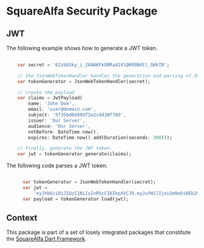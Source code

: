 # SquareAlfa Security Package

## JWT

The following example shows how to generate a JWT token.

```dart
    
    var secret = '62zb8Sky_i_2kNAKFkORRa42XlQK09Bdtl_GHkTN';

    // the JsonWebTokenHandler handles the generation and parsing of JWT tokens.
    var tokenGenerator = JsonWebTokenHandler(secret);

    // create the payload
    var claims = JwtPayload(
        name: 'John Doe',
        email: 'user@domain.com',
        subject: '5f35bd0489d72e2cd430f78d',
        issuer: 'Our Server',
        audience: 'Our Server',
        notBefore: DateTime.now(),
        expires: DateTime.now().add(Duration(seconds: 300)));

    // finally, generate the JWT token.
    var jwt = tokenGenerator.generate(claims);


```

The following code parses a JWT token:

```dart

      var tokenGenerator = JsonWebTokenHandler(secret);
      var jwt =
          'eyJhbGciOiJIUzI1NiIsInR5cCI6IkpXVCJ9.eyJuYW1lIjoiSm9obiBEb2UiLCJzdWIiOiI1ZjM1YmQwNDg5ZDcyZTJjZDQzMGY3OGQiLCJlbWFpbCI6InVzZXJAZG9tYWluLmNvbSIsImlzcyI6Ik91ciBTZXJ2ZXIiLCJhdWQiOiJPdXIgU2VydmVyIiwibmJmIjoiMTYwNTMyNjEyOCIsImV4cCI6IjE2MDUzMjY0MjgiLCJyb2xlcyI6bnVsbCwidWlkIjpudWxsLCJ0aWQiOm51bGx9.d9+mbsXtv5Xv2yAwaD1X4zOLM5aYa3edmQcYSSCP+II';
      var payload = tokenGenerator.load(jwt);

```


## Context

This package is part of a set of losely integrated packages that constitute the [SquareAlfa Dart Framework](https://gitlab.com/squarealfa/dart_framework#squarealfa-dart-framework).
